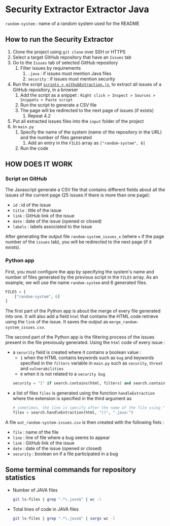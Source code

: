 # Security Extractor Extractor Java

`random-system` : name of a random system used for the README

## How to run the Security Extractor

1. Clone the project using `git clone` over SSH or HTTPS
2. Select a target GitHub repository that have an `Issues` tab
3. Go to the `Issues` tab of selected GitHub repository
   1. Filter issues by requirements
      1. `.java` : if issues must mention Java files
      2. `security` : if issues must mention security
4. Run the script [`scripts > githubExtraction.js`](scripts/githubExtraction.js), to extract all issues of a GitHub repository, in a browser
   1. Add the script as a snippet : `Right click > Inspect > Sources > Snippets > Paste script`
   2. Run the script to generate a CSV file
   3. The page will be redirected to the next page of issues (if exists)
      1. Repeat 4.2
5. Put all extracted issues files into the `input` folder of the project
6. In `main.py`
   1. Specify the name of the system (name of the repository in the URL) and the number of files generated
      1. Add an entry in the `FILES` array as `["random-system", 6]`
   2. Run the code

## HOW DOES IT WORK

### Script on GitHub

The Javascript generate a CSV file that contains different fields about all the issues of the current page (25 issues if there is more than one page):
- `id` : id of the issue
- `title` : title of the issue
- `link` : GitHub link of the issue
- `date` : date of the issue (opened or closed)
- `labels` : labels associated to the issue

After generating the output file `random-system_issues_x` (where `x` if the page number of the `issues` tab), you will be redirected to the next page (if it exists).

### Python app

First, you must configure the app by specifying the system's name and number of files generated by the previous script in the `FILES` array. As an example, we will use the name `random-system` and 6 generated files.
```python
FILES = [
    ["random-system", 6]
]
```

The first part of the Python app is about the merge of every file generated into one. It will also add a field `html` that contains the HTML code retrieve using the `link` of the issue. It saves the output as `merge_random-system_issues.csv`.

The second part of the Python app is the filtering process of the issues present in the file previously generated. Using the `html` code of every issue :
- a `security` field is created where it contains a boolean value :
  - `1` when the HTML contains keywords such as `bug` and keywords specified in the `filters` variable in `main.py` such as `security`, `threat` and `vulnerabilities`
  - `0` when it is not related to a `security bug`
  ```python
  security = "1" if search.contains(html, filters) and search.contains(html, "bug") else 0
  ```
- a list of files `files` is generated using the function `handleExtraction` where the extension is specified in the third argument as
  ```python
  # sometimes, the line is specify after the name of the file using ":"
  files = search.handleExtraction(html, "()", ".java:")
  ```

A file `out_random-system-issues.csv` is then created with the following fiels :
- `file` : name of the file
- `line` : line of file where a bug seems to appear
- `link` : GitHub link of the issue
- `date` : date of the issue (opened or closed)
- `security` : boolean on if a file participated in a bug

## Some terminal commands for repository statistics

- Number of JAVA files
  ```bash
  git ls-files | grep ".*\.java$" | wc -l
  ```
- Total lines of code in JAVA files
  ```bash
  git ls-files | grep ".*\.java$" | xargs wc -l
  ```